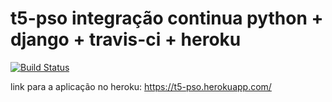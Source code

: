 # t5-pso integração continua python + django + travis-ci + heroku

[![Build Status](https://travis-ci.org/WilliamWiethan/t5-pso.svg?branch=master)](https://travis-ci.org/WilliamWiethan/t5-pso)

link para a aplicação no heroku:
    https://t5-pso.herokuapp.com/

